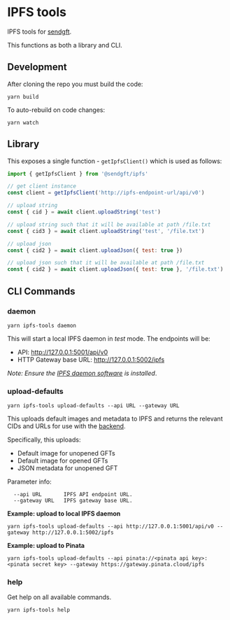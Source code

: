 # IPFS tools

IPFS tools for [sendgft](https://github.com/sendgft).

This functions as both a library and CLI.

## Development

After cloning the repo you must build the code:

```shell
yarn build
```

To auto-rebuild on code changes:

```shell
yarn watch
```


## Library

This exposes a single function - `getIpfsClient()` which is used as follows:

```js
import { getIpfsClient } from '@sendgft/ipfs'

// get client instance
const client = getIpfsClient('http://ipfs-endpoint-url/api/v0')

// upload string
const { cid } = await client.uploadString('test')

// upload string such that it will be available at path /file.txt
const { cid3 } = await client.uploadString('test', '/file.txt')

// upload json
const { cid2 } = await client.uploadJson({ test: true })

// upload json such that it will be available at path /file.txt
const { cid2 } = await client.uploadJson({ test: true }, '/file.txt')
```

## CLI Commands

### daemon

```
yarn ipfs-tools daemon
```

This will start a local IPFS daemon in *test* mode. The endpoints will be:

* API: http://127.0.0.1:5001/api/v0
* HTTP Gateway base URL: http://127.0.0.1:5002/ipfs

_Note: Ensure the [IPFS daemon software](https://ipfs.io/) is installed_.

### upload-defaults

```
yarn ipfs-tools upload-defaults --api URL --gateway URL
```

This uploads default images and metadata to IPFS and returns the relevant CIDs and URLs for use with the [backend](https://github.com/sendgft/dapp).

Specifically, this uploads:

* Default image for unopened GFTs
* Default image for opened GFTs
* JSON metadata for unopened GFT

Parameter info:

```
  --api URL       IPFS API endpoint URL. 
  --gateway URL   IPFS gateway base URL. 
```

**Example: upload to local IPFS daemon**

```shell
yarn ipfs-tools upload-defaults --api http://127.0.0.1:5001/api/v0 --gateway http://127.0.0.1:5002/ipfs
```

**Example: upload to Pinata**

```shell
yarn ipfs-tools upload-defaults --api pinata://<pinata api key>:<pinata secret key> --gateway https://gateway.pinata.cloud/ipfs
```


### help

Get help on all available commands.

```
yarn ipfs-tools help
```
